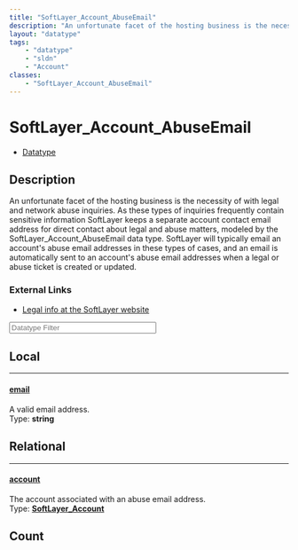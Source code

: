 ```yaml
---
title: "SoftLayer_Account_AbuseEmail"
description: "An unfortunate facet of the hosting business is the necessity of with legal and network abuse inquiries. As these types... "
layout: "datatype"
tags:
    - "datatype"
    - "sldn"
    - "Account"
classes:
    - "SoftLayer_Account_AbuseEmail"
---
```


# SoftLayer_Account_AbuseEmail
<div id='service-datatype'>
    <ul id='sldn-reference-tabs'>
        <li id='datatype'> <a href='/reference/datatypes/SoftLayer_Account_AbuseEmail' >Datatype</a></li>
    </ul>
</div>

## Description 
An unfortunate facet of the hosting business is the necessity of with legal and network abuse inquiries. As these types of inquiries frequently contain sensitive information SoftLayer keeps a separate account contact email address for direct contact about legal and abuse matters, modeled by the SoftLayer_Account_AbuseEmail data type. SoftLayer will typically email an account's abuse email addresses in these types of cases, and an email is automatically sent to an account's abuse email addresses when a legal or abuse ticket is created or updated. 

### External Links


* [Legal info at the SoftLayer website](http://www.softlayer.com/legal)






<!-- Filer BEGIN -->
<div class="view-filters">
        <div class="clearfix">
            <div class="search-input-box">
                <input placeholder="Datatype Filter" onkeyup="titleSearch(inputId='prop-input', divId='properties', elementClass='prop-row')" 
                    type="text" id="prop-input" value="" size="30" maxlength="128" class="form-text">
            </div>
        </div>
</div>
<!-- Filer END -->

<div id="properties" class="content">
<div id="localProperties" class="prop-content" >

## Local
<div class="prop-row">

-----
[email]: #email
#### [email]
A valid email address.  
<span class="type-label">Type: </span>**string**


</div>
</div>
<!-- LOCAL PROPERTY END -->

<div id="relationalProperties"  class="prop-content" >

## Relational
<div class="prop-row">

-----
[account]: #account
#### [account]
The account associated with an abuse email address.  
<span class="type-label">Type: </span>**<a href='/reference/datatypes/SoftLayer_Account'>SoftLayer_Account </a>**


</div>

## Count
</div>


